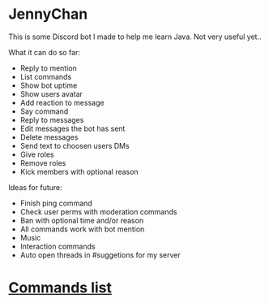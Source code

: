 # JennyChan
This is some Discord bot I made to help me learn Java. Not very useful yet..


What it can do so far:
- Reply to mention
- List commands
- Show bot uptime 
- Show users avatar
- Add reaction to message
- Say command
- Reply to messages
- Edit messages the bot has sent
- Delete messages
- Send text to choosen users DMs
- Give roles
- Remove roles
- Kick members with optional reason


Ideas for future:
- Finish ping command
- Check user perms with moderation commands
- Ban with optional time and/or reason
- All commands work with bot mention
- Music
- Interaction commands
- Auto open threads in #suggetions for my server


# [Commands list](COMMANDS.md)
